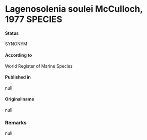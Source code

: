 Lagenosolenia soulei McCulloch, 1977 SPECIES
=======

#### Status
SYNONYM

#### According to
World Register of Marine Species

#### Published in
null

#### Original name
null

### Remarks
null